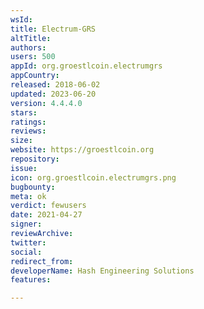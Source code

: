 ```yaml
---
wsId: 
title: Electrum-GRS
altTitle: 
authors: 
users: 500
appId: org.groestlcoin.electrumgrs
appCountry: 
released: 2018-06-02
updated: 2023-06-20
version: 4.4.4.0
stars: 
ratings: 
reviews: 
size: 
website: https://groestlcoin.org
repository: 
issue: 
icon: org.groestlcoin.electrumgrs.png
bugbounty: 
meta: ok
verdict: fewusers
date: 2021-04-27
signer: 
reviewArchive: 
twitter: 
social: 
redirect_from: 
developerName: Hash Engineering Solutions
features: 

---
```


